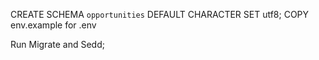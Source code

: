 CREATE SCHEMA `opportunities` DEFAULT CHARACTER SET utf8;
COPY env.example for .env

Run Migrate and Sedd;
